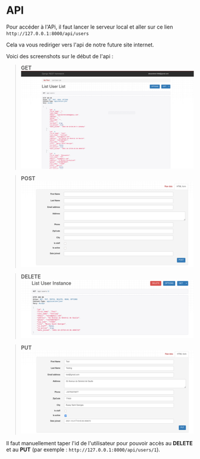 # API

Pour accéder à l'APi, il faut lancer le serveur local et aller sur ce lien 
`http://127.0.0.1:8000/api/users`

Cela va vous rediriger vers l'api de notre future site internet.

Voici des screenshots sur le début de l'api :

> **GET**
![GET](Screenshot_20211021_222808.png)

> **POST**
![POST](post.png)

> **DELETE**
![DELETE](delete.png)

> **PUT**
![PUT](put.png)

Il faut manuellement taper l'id de l'utilisateur pour pouvoir accès au **DELETE** et au **PUT** (par exemple : `http://127.0.0.1:8000/api/users/1`).
